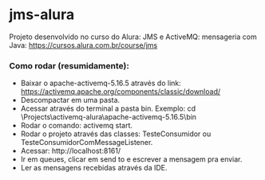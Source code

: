 # jms-alura
Projeto desenvolvido no curso do Alura: JMS e ActiveMQ: mensageria com Java:
https://cursos.alura.com.br/course/jms

### Como rodar (resumidamente):
* Baixar o apache-activemq-5.16.5 através do link: https://activemq.apache.org/components/classic/download/
* Descompactar em uma pasta.
* Acessar através do terminal a pasta bin. Exemplo: cd \Projects\activemq-alura\apache-activemq-5.16.5\bin
* Rodar o comando: activemq start.
* Rodar o projeto através das classes: TesteConsumidor ou TesteConsumidorComMessageListener.
* Acessar: http://localhost:8161/
* Ir em queues, clicar em send to e escrever a mensagem pra enviar.
* Ler as mensagens recebidas através da IDE.
